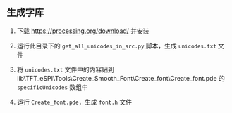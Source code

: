 ## 生成字库

1. 下载 https://processing.org/download/ 并安装

2. 运行此目录下的 `get_all_unicodes_in_src.py` 脚本，生成 `unicodes.txt` 文件

3. 将 `unicodes.txt` 文件中的内容贴到 lib\TFT_eSPI\Tools\Create_Smooth_Font\Create_font\Create_font.pde 的 `specificUnicodes` 数组中

4. 运行 `Create_font.pde`，生成 `font.h` 文件
